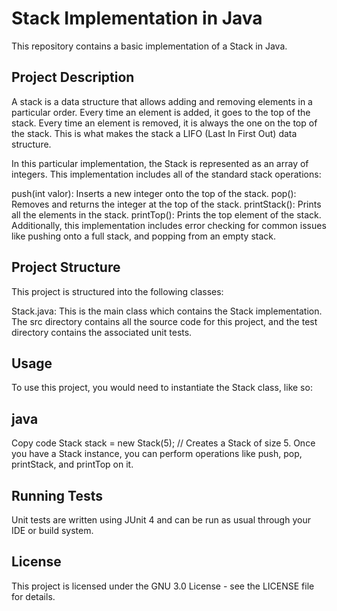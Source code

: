 # Stack Implementation in Java
This repository contains a basic implementation of a Stack in Java.

## Project Description
A stack is a data structure that allows adding and removing elements in a particular order. Every time an element is added, it goes to the top of the stack. Every time an element is removed, it is always the one on the top of the stack. This is what makes the stack a LIFO (Last In First Out) data structure.

In this particular implementation, the Stack is represented as an array of integers. This implementation includes all of the standard stack operations:

push(int valor): Inserts a new integer onto the top of the stack.
pop(): Removes and returns the integer at the top of the stack.
printStack(): Prints all the elements in the stack.
printTop(): Prints the top element of the stack.
Additionally, this implementation includes error checking for common issues like pushing onto a full stack, and popping from an empty stack.

## Project Structure
This project is structured into the following classes:

Stack.java: This is the main class which contains the Stack implementation.
The src directory contains all the source code for this project, and the test directory contains the associated unit tests.

## Usage
To use this project, you would need to instantiate the Stack class, like so:

## java
Copy code
Stack stack = new Stack(5);  // Creates a Stack of size 5.
Once you have a Stack instance, you can perform operations like push, pop, printStack, and printTop on it.

## Running Tests
Unit tests are written using JUnit 4 and can be run as usual through your IDE or build system.

## License
This project is licensed under the GNU 3.0 License - see the LICENSE file for details.
